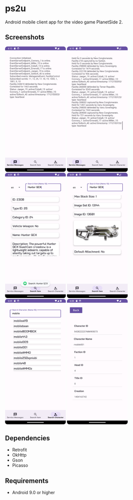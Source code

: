 # ps2u
Android mobile client app for the video game PlanetSide 2.
## Screenshots
<img src="https://raw.githubusercontent.com/RaigZ/ps2u/main/docs/screenshots/smessages1.png" width = 200>
<img src="https://raw.githubusercontent.com/RaigZ/ps2u/main/docs/screenshots/smessages2.png" width = 200>
<img src="https://raw.githubusercontent.com/RaigZ/ps2u/main/docs/screenshots/item1.png" width = 200>
<img src="https://raw.githubusercontent.com/RaigZ/ps2u/main/docs/screenshots/item2.png" width = 200>
<img src="https://raw.githubusercontent.com/RaigZ/ps2u/main/docs/screenshots/character1.png" width = 200>
<img src="https://raw.githubusercontent.com/RaigZ/ps2u/main/docs/screenshots/character2.png" width = 200>

## Dependencies
* Retrofit
* OkHttp
* Gson
* Picasso

## Requirements
* Android 9.0 or higher